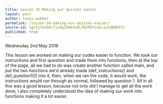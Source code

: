 ```yaml
---
title: Lesson 16-Making our quizzes easier
layout: post
author: louis.webber
permalink: /lesson-16-making-our-quizzes-easier/
source-id: 1gckjfetQXcTjvOpZ9A6to8LTBJM5YceEiiaidB065Ts
published: true
---
```

Wednesday 2nd May 2018

This lesson we worked on making our codes easier to function. We took our instructions and first question and made them into functions, then at the top of the page, all we had to do was create another function called main, and put the two functions we'd already made (def_instructions() and def_question1()) into it, then, when we ran the code, it would work, the instructions would run through as normal, followed by question 1. All in all this was a good lesson, because not only did I manage to get all the work done, I also completely understood the idea of making our work into functions making it a lot easier.  

